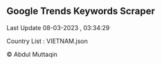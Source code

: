 

## Google Trends Keywords Scraper 
 
Last Update 08-03-2023 , 03:34:29

Country List :
VIETNAM.json



© Abdul Muttaqin 
